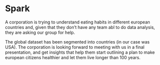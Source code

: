 # Spark

A corporation is trying to understand eating habits in different european countries and, given that they don’t have any team abl to do data analysis, they are asking our group for help.

The global dataset has been segmented into countries (in our case was USA). The corporation is looking forward to meeting with us in a final presentation, and get insights that help them start outlining a plan to make european citizens healthier and let them live longer than 100 years.

